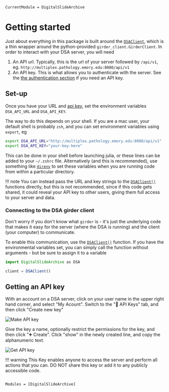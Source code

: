 
```@meta
CurrentModule = DigitalSlideArchive
```

# Getting started

Just about everything in this package is built around the [`DSAClient`](@ref),
which is a thin wrapper around the python-provided `girder_client.GirderClient`.
In order to interact with your DSA server, you will need

1. An API url. Typically, this is the url of your server followed by `/api/v1`,
   eg. `http://multiplex.pathology.emory.edu:8080/api/v1`
2. An API key. This is what allows you to authenticate with the server.
   See the [the authentication section](#getting-an-api-key) if you need an API key.

## Set-up

Once you have your URL and [api key](#getting-an-api-key),
set the environment variables `DSA_API_URL` and `DSA_API_KEY`.

The way to do this depends on your shell.
If you are a mac user, your default shell is probably `zsh`,
and you can set environment variables using `export`, eg

```zsh
export DSA_API_URL="http://multiplex.pathology.emory.edu:8080/api/v1"
export DSA_API_KEY="your-key-here"
```

This can be done in your shell before launching julia,
or these lines can be added to your `~/.zshrc` file.
Alternatively (and this is recommended),
use something like [`direnv`](https://direnv.net)
to set these variables when you are running code from within a particular directory.

!!! note
    You can instead pass the URL and key strings
    to the [`DSAClient()`](@ref) functions
    directly, but this is not recommended,
    since if this code gets shared, it could reveal your API key
    to other users, giving them full access to your server and data.

### Connecting to the DSA girder client

Don't worry if you don't know what `girder` is -
it's just the underlying code that makes it easy for the server
(where the DSA is running) and the client (your computer) to communicate.

To enable this communication, use the [`DSAClient()`](@ref) function.
If you have the environmental variables set,
you can simply call the function without arguments -
but be sure to assign it to a variable
```julia
import DigitalSlideArchive as DSA

client = DSAClient()
```

## Getting an API key

With an account on a DSA server,
click on your user name in the upper right hand corner,
and select "My Acount".
Switch to the "🔑 API Keys" tab,
and then click "Create new key"

![Make API key](assets/api_key.avif)

Give the key a name,
optionally restrict the permissions for the key,
and then click "➕ Create".
Click "show" in the newly created line,
and copy the alphanumeric text.

![Get API key](assets/api_key2.avif)

!!! warning
    This Key enables anyone to access the server and perform all actions that you can.
    DO NOT share this key or add it to any publicly accessible code.

```@index
```

```@autodocs
Modules = [DigitalSlideArchive]
```
